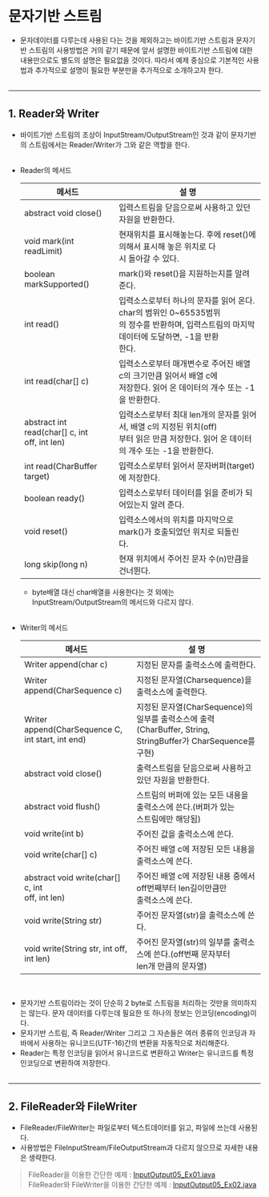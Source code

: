 # 문자기반 스트림
* 문자데이터를 다루는데 사용된 다는 것을 제외하고는 바이트기반 스트림과 문자기반 스트림의 사용방법은 거의 같기 때문에 앞서 설명한 바이트기반 스트림에 대한 내용만으로도 별도의 설명은 필요없을 것이다. 따라서 예제 중심으로 기본적인 사용법과 추가적으로 설명이 필요한 부분만을 추가적으로 소개하고자 한다.
<br><br>
---
## 1. Reader와 Writer
* 바이트기반 스트림의 조상이 InputStream/OutputStream인 것과 같이 문자기반의 스트림에서는 Reader/Writer가 그와 같은 역할을 한다.<br><br>
* Reader의 메서드

    | 메서드                                               | 설 명                                                                                            |
    |---------------------------------------------------|------------------------------------------------------------------------------------------------|
    | abstract void close()                             | 입력스트림을 닫음으로써 사용하고 있던 자원을 반환한다.                                                                 |
    | void mark(int readLimit)                          | 현재위치를 표시해놓는다. 후에 reset()에 의해서 표시해 놓은 위치로 다<br/>시 돌아갈 수 있다.                                     |
    | boolean markSupported()                           | mark()와 reset()을 지원하는지를 알려 준다.                                                                 |
    | int read()                                        | 입력소스로부터 하나의 문자를 읽어 온다. char의 범위인 0~65535범위<br/>의 정수를 반환하며, 입력스트림의 마지막 데이터에 도달하면, -1을 반환<br/>한다. |
    | int read(char[] c)                                | 입력소스로부터 매개변수로 주어진 배열 c의 크기만큼 읽어서 배열 c에<br/>저장한다. 읽어 온 데이터의 개수 또는 -1을 반환한다.                     |
    | abstract int read(char[] c, int<br/>off, int len) | 입력소스로부터 최대 len개의 문자를 읽어서, 배열 c의 지정된 위치(off)<br/>부터 읽은 만큼 저장한다. 읽어 온 데이터의 개수 또는 -1을 반환한다.       |
    | int read(CharBuffer target)                       | 입력소스로부터 읽어서 문자버퍼(target)에 저장한다.                                                                |
    | boolean ready()                                   | 입력소스로부터 데이터를 읽을 준비가 되어있는지 알려 준다.                                                               |
    | void reset()                                      | 입력소스에서의 위치를 마지막으로 mark()가 호출되었던 위치로 되돌린<br/>다.                                                 |
    | long skip(long n)                                 | 현재 위치에서 주어진 문자 수(n)만큼을 건너뛴다.                                                                   |

  + byte배열 대신 char배열을 사용한다는 것 외에는 InputStream/OutputStream의 메서드와 다르지 않다.<br><br>
* Writer의 메서드

    | 메서드                                                   | 설 명                                                                                          |
    |-------------------------------------------------------|----------------------------------------------------------------------------------------------|
    | Writer append(char c)                                 | 지정된 문자를 출력소스에 출력한다.                                                                          |
    | Writer append(CharSequence c)                         | 지정된 문자열(Charsequence)을 출력소스에 출력한다.                                                           |
    | Writer append(CharSequence C,<br/>int start, int end) | 지정된 문자열(CharSequence)의 일부를 출력소스에 출력<br/>(CharBuffer, String, StringBuffer가 CharSequence를 구현) |
    | abstract void close()                                 | 출력스트림을 닫음으로써 사용하고 있던 자원을 반환한다.                                                               |
    | abstract void flush()                                 | 스트림의 버퍼에 있는 모든 내용을 출력소스에 쓴다.(버퍼가 있는<br/>스트림에만 해당됨)                                           |
    | void write(int b)                                     | 주어진 값을 출력소스에 쓴다.                                                                             |
    | void write(char[] c)                                  | 주어진 배열 c에 저장된 모든 내용을 출력소스에 쓴다.                                                               |
    | abstract void write(char[] c, int<br/>off, int len)   | 주어진 배열 c에 저장된 내용 중에서 off번째부터 len길이만큼만<br/>출력소스에 쓴다.                                          |
    | void write(String str)                                | 주어진 문자열(str)을 출력소스에 쓴다.                                                                      |
    | void write(String str, int off, int len)              | 주어진 문자열(str)의 일부를 출력소스에 쓴다.(off번째 문자부터<br/>len개 만큼의 문자열)                                     |

<br>

* 문자기반 스트림이라는 것이 단순히 2 byte로 스트림을 처리하는 것만을 의미하지는 않는다. 문자 데이터를 다루는데 필요한 또 하나의 정보는 인코딩(encoding)이다.
* 문자기반 스트림, 즉 Reader/Writer 그리고 그 자손들은 여러 종류의 인코딩과 자바에서 사용하는 유니코드(UTF-16)간의 변환을 자동적으로 처리해준다.
* Reader는 특정 인코딩을 읽어서 유니코드로 변환하고 Writer는 유니코드를 특정 인코딩으로 변환하여 저장한다.
<br><br>
---
## 2. FileReader와 FileWriter
* FileReader/FileWriter는 파일로부터 텍스트데이터를 읽고, 파일에 쓰는데 사용된다.
* 사용방법은 FileInputStream/FileOutputStream과 다르지 않으므로 자세한 내용은 생략한다.

> FileReader을 이용한 간단한 예제 : [InputOutput05_Ex01.java](./InputOutput05_Ex01.java)\
> FileReader와 FileWriter을 이용한 간단한 예제 : [InputOutput05_Ex02.java](./InputOutput05_Ex02.java)